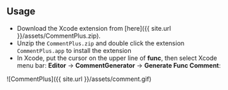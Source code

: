 
## Usage
* Download the Xcode extension from  [here]({{ site.url }}/assets/CommentPlus.zip).
* Unzip the `CommentPlus.zip` and double click the extension `CommentPlus.app` to install the extension
* In Xcode, put the cursor on the upper line of **func**, then select Xcode menu bar: 
    **Editor** -> **CommentGenerator** -> **Generate Func Comment**:

![CommentPlus]({{ site.url }}/assets/comment.gif)



